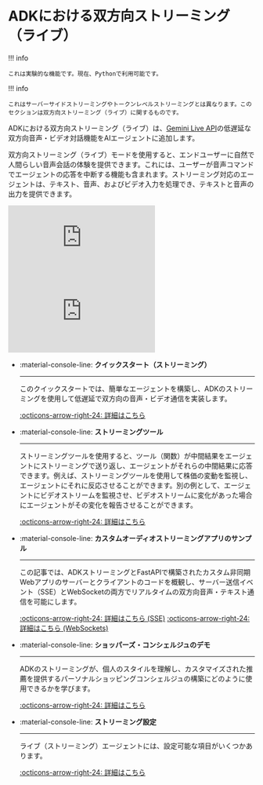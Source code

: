 # ADKにおける双方向ストリーミング（ライブ）

!!! info

    これは実験的な機能です。現在、Pythonで利用可能です。

!!! info

    これはサーバーサイドストリーミングやトークンレベルストリーミングとは異なります。このセクションは双方向ストリーミング（ライブ）に関するものです。

ADKにおける双方向ストリーミング（ライブ）は、[Gemini Live API](https://ai.google.dev/gemini-api/docs/live)の低遅延な双方向音声・ビデオ対話機能をAIエージェントに追加します。

双方向ストリーミング（ライブ）モードを使用すると、エンドユーザーに自然で人間らしい音声会話の体験を提供できます。これには、ユーザーが音声コマンドでエージェントの応答を中断する機能も含まれます。ストリーミング対応のエージェントは、テキスト、音声、およびビデオ入力を処理でき、テキストと音声の出力を提供できます。

<div class="video-grid">
  <div class="video-item">
    <div class="video-container">
      <iframe src="https://www.youtube-nocookie.com/embed/Tu7-voU7nnw?si=RKs7EWKjx0bL96i5" title="Shopper's Concierge" frameborder="0" allow="accelerometer; autoplay; clipboard-write; encrypted-media; gyroscope; picture-in-picture; web-share" referrerpolicy="strict-origin-when-cross-origin" allowfullscreen></iframe>
    </div>
  </div>

  <div class="video-item">
    <div class="video-container">
      <iframe src="https://www.youtube-nocookie.com/embed/LwHPYyw7u6U?si=xxIEhnKBapzQA6VV" title="Shopper's Concierge" frameborder="0" allow="accelerometer; autoplay; clipboard-write; encrypted-media; gyroscope; picture-in-picture; web-share" referrerpolicy="strict-origin-when-cross-origin" allowfullscreen></iframe>
    </div>
  </div>
</div>

<div class="grid cards" markdown>

-   :material-console-line: **クイックスタート（ストリーミング）**

    ---

    このクイックスタートでは、簡単なエージェントを構築し、ADKのストリーミングを使用して低遅延で双方向の音声・ビデオ通信を実装します。

    [:octicons-arrow-right-24: 詳細はこちら](../get-started/streaming/quickstart-streaming.md)

-   :material-console-line: **ストリーミングツール**

    ---

    ストリーミングツールを使用すると、ツール（関数）が中間結果をエージェントにストリーミングで送り返し、エージェントがそれらの中間結果に応答できます。例えば、ストリーミングツールを使用して株価の変動を監視し、エージェントにそれに反応させることができます。別の例として、エージェントにビデオストリームを監視させ、ビデオストリームに変化があった場合にエージェントがその変化を報告させることができます。

    [:octicons-arrow-right-24: 詳細はこちら](streaming-tools.md)

-   :material-console-line: **カスタムオーディオストリーミングアプリのサンプル**

    ---

    この記事では、ADKストリーミングとFastAPIで構築されたカスタム非同期Webアプリのサーバーとクライアントのコードを概観し、サーバー送信イベント（SSE）とWebSocketの両方でリアルタイムの双方向音声・テキスト通信を可能にします。

    [:octicons-arrow-right-24: 詳細はこちら (SSE)](custom-streaming.md)
    [:octicons-arrow-right-24: 詳細はこちら (WebSockets)](custom-streaming-ws.md)

-   :material-console-line: **ショッパーズ・コンシェルジュのデモ**

    ---

    ADKのストリーミングが、個人のスタイルを理解し、カスタマイズされた推薦を提供するパーソナルショッピングコンシェルジュの構築にどのように使用できるかを学びます。

    [:octicons-arrow-right-24: 詳細はこちら](https://youtu.be/LwHPYyw7u6U)

-   :material-console-line: **ストリーミング設定**

    ---

    ライブ（ストリーミング）エージェントには、設定可能な項目がいくつかあります。

    [:octicons-arrow-right-24: 詳細はこちら](configuration.md)
</div>